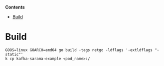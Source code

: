 <!-- START doctoc generated TOC please keep comment here to allow auto update -->
<!-- DON'T EDIT THIS SECTION, INSTEAD RE-RUN doctoc TO UPDATE -->
**Contents**

- [Build](#build)

<!-- END doctoc generated TOC please keep comment here to allow auto update -->

# Build

```
GOOS=linux GOARCH=amd64 go build -tags netgo -ldflags '-extldflags "-static"'
k cp kafka-sarama-example <pod_name>:/
```

